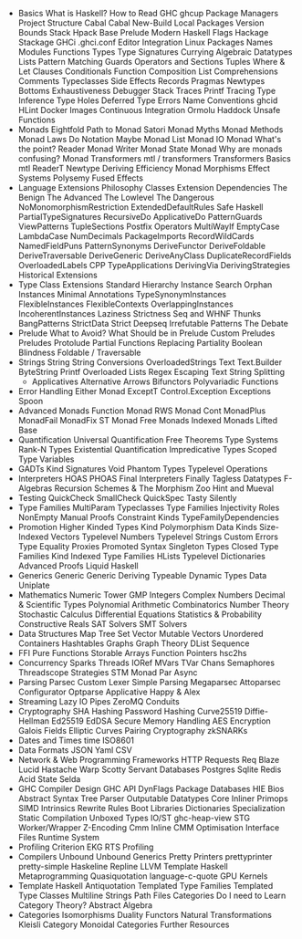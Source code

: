 

* Basics
  What is Haskell?
  How to Read
  GHC
  ghcup
  Package Managers
  Project Structure
  Cabal
  Cabal New-Build
  Local Packages
  Version Bounds
  Stack
  Hpack
  Base
  Prelude
  Modern Haskell
  Flags
  Hackage
  Stackage
  GHCi
  .ghci.conf
  Editor Integration
  Linux Packages
  Names
  Modules
  Functions
  Types
  Type Signatures
  Currying
  Algebraic Datatypes
  Lists
  Pattern Matching
  Guards
  Operators and Sections
  Tuples
  Where & Let Clauses
  Conditionals
  Function Composition
  List Comprehensions
  Comments
  Typeclasses
  Side Effects
  Records
  Pragmas
  Newtypes
  Bottoms
  Exhaustiveness
  Debugger
  Stack Traces
  Printf Tracing
  Type Inference
  Type Holes
  Deferred Type Errors
  Name Conventions
  ghcid
  HLint
  Docker Images
  Continuous Integration
  Ormolu
  Haddock
  Unsafe Functions
* Monads
  Eightfold Path to Monad Satori
  Monad Myths
  Monad Methods
  Monad Laws
  Do Notation
  Maybe Monad
  List Monad
  IO Monad
  What's the point?
  Reader Monad
  Writer Monad
  State Monad
  Why are monads confusing?
  Monad Transformers
  mtl / transformers
  Transformers
  Basics
  mtl
  ReaderT
  Newtype Deriving
  Efficiency
  Monad Morphisms
  Effect Systems
  Polysemy
  Fused Effects
* Language Extensions
  Philosophy
  Classes
  Extension Dependencies
  The Benign
  The Advanced
  The Lowlevel
  The Dangerous
  NoMonomorphismRestriction
  ExtendedDefaultRules
  Safe Haskell
  PartialTypeSignatures
  RecursiveDo
  ApplicativeDo
  PatternGuards
  ViewPatterns
  TupleSections
  Postfix Operators
  MultiWayIf
  EmptyCase
  LambdaCase
  NumDecimals
  PackageImports
  RecordWildCards
  NamedFieldPuns
  PatternSynonyms
  DeriveFunctor
  DeriveFoldable
  DeriveTraversable
  DeriveGeneric
  DeriveAnyClass
  DuplicateRecordFields
  OverloadedLabels
  CPP
  TypeApplications
  DerivingVia
  DerivingStrategies
  Historical Extensions
* Type Class Extensions
  Standard Hierarchy
  Instance Search
  Orphan Instances
  Minimal Annotations
  TypeSynonymInstances
  FlexibleInstances
  FlexibleContexts
  OverlappingInstances
  IncoherentInstances
  Laziness
  Strictness
  Seq and WHNF
  Thunks
  BangPatterns
  StrictData
  Strict
  Deepseq
  Irrefutable Patterns
  The Debate
* Prelude
  What to Avoid?
  What Should be in Prelude
  Custom Preludes
  Preludes
  Protolude
  Partial Functions
  Replacing Partiality
  Boolean Blindness
  Foldable / Traversable
* Strings
  String
  String Conversions
  OverloadedStrings
  Text
  Text.Builder
  ByteString
  Printf
  Overloaded Lists
  Regex
  Escaping Text
  String Splitting
  * Applicatives
  Alternative
  Arrows
  Bifunctors
  Polyvariadic Functions
* Error Handling
  Either Monad
  ExceptT
  Control.Exception
  Exceptions
  Spoon
* Advanced Monads
  Function Monad
  RWS Monad
  Cont
  MonadPlus
  MonadFail
  MonadFix
  ST Monad
  Free Monads
  Indexed Monads
  Lifted Base
* Quantification
  Universal Quantification
  Free Theorems
  Type Systems
  Rank-N Types
  Existential Quantification
  Impredicative Types
  Scoped Type Variables
* GADTs
  Kind Signatures
  Void
  Phantom Types
  Typelevel Operations
* Interpreters
  HOAS
  PHOAS
  Final Interpreters
  Finally Tagless
  Datatypes
  F-Algebras
  Recursion Schemes & The Morphism Zoo
  Hint and Mueval
* Testing
  QuickCheck
  SmallCheck
  QuickSpec
  Tasty
  Silently
* Type Families
  MultiParam Typeclasses
  Type Families
  Injectivity
  Roles
  NonEmpty
  Manual Proofs
  Constraint Kinds
  TypeFamilyDependencies
* Promotion
  Higher Kinded Types
  Kind Polymorphism
  Data Kinds
  Size-Indexed Vectors
  Typelevel Numbers
  Typelevel Strings
  Custom Errors
  Type Equality
  Proxies
  Promoted Syntax
  Singleton Types
  Closed Type Families
  Kind Indexed Type Families
  HLists
  Typelevel Dictionaries
  Advanced Proofs
  Liquid Haskell
* Generics
  Generic
  Generic Deriving
  Typeable
  Dynamic Types
  Data
  Uniplate
* Mathematics
  Numeric Tower
  GMP Integers
  Complex Numbers
  Decimal & Scientific Types
  Polynomial Arithmetic
  Combinatorics
  Number Theory
  Stochastic Calculus
  Differential Equations
  Statistics & Probability
  Constructive Reals
  SAT Solvers
  SMT Solvers
* Data Structures
  Map
  Tree
  Set
  Vector
  Mutable Vectors
  Unordered Containers
  Hashtables
  Graphs
  Graph Theory
  DList
  Sequence
* FFI
  Pure Functions
  Storable Arrays
  Function Pointers
  hsc2hs
* Concurrency
  Sparks
  Threads
  IORef
  MVars
  TVar
  Chans
  Semaphores
  Threadscope
  Strategies
  STM
  Monad Par
  Async
* Parsing
  Parsec
  Custom Lexer
  Simple Parsing
  Megaparsec
  Attoparsec
  Configurator
  Optparse Applicative
  Happy & Alex
* Streaming
  Lazy IO
  Pipes
  ZeroMQ
  Conduits
* Cryptography
  SHA Hashing
  Password Hashing
  Curve25519 Diffie-Hellman
  Ed25519 EdDSA
  Secure Memory Handling
  AES Encryption
  Galois Fields
  Elliptic Curves
  Pairing Cryptography
  zkSNARKs
* Dates and Times
  time
  ISO8601
* Data Formats
  JSON
  Yaml
  CSV
* Network & Web Programming
  Frameworks
  HTTP Requests
  Req
  Blaze
  Lucid
  Hastache
  Warp
  Scotty
  Servant
  Databases
  Postgres
  Sqlite
  Redis
  Acid State
  Selda
* GHC
  Compiler Design
  GHC API
  DynFlags
  Package Databases
  HIE Bios
  Abstract Syntax Tree
  Parser
  Outputable
  Datatypes
  Core
  Inliner
  Primops
  SIMD Intrinsics
  Rewrite Rules
  Boot Libraries
  Dictionaries
  Specialization
  Static Compilation
  Unboxed Types
  IO/ST
  ghc-heap-view
  STG
  Worker/Wrapper
  Z-Encoding
  Cmm
  Inline CMM
  Optimisation
  Interface Files
  Runtime System
* Profiling
  Criterion
  EKG
  RTS Profiling
* Compilers
  Unbound
  Unbound Generics
  Pretty Printers
  prettyprinter
  pretty-simple
  Haskeline
  Repline
  LLVM
  Template Haskell
  Metaprogramming
  Quasiquotation
  language-c-quote
  GPU Kernels
* Template Haskell
  Antiquotation
  Templated Type Families
  Templated Type Classes
  Multiline Strings
  Path Files
  Categories
  Do I need to Learn Category Theory?
  Abstract Algebra
* Categories
  Isomorphisms
  Duality
  Functors
  Natural Transformations
  Kleisli Category
  Monoidal Categories
  Further Resources
